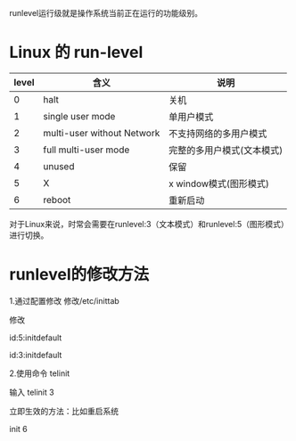 runlevel运行级就是操作系统当前正在运行的功能级别。

# Linux 的 run-level

| level | 含义                        | 说明                   |
| ----- | -------------------------- | ---------------------- |
| 0     | halt                       | 关机                   |
| 1     | single user mode           | 单用户模式              |
| 2     | multi-user without Network | 不支持网络的多用户模式    |
| 3     | full multi-user mode       | 完整的多用户模式(文本模式) |
| 4     | unused                     | 保留                   |
| 5     | X                          | x window模式(图形模式)   |
| 6     | reboot                     | 重新启动                |

对于Linux来说，时常会需要在runlevel:3（文本模式）和runlevel:5（图形模式）进行切换。

# runlevel的修改方法

1.通过配置修改
修改/etc/inittab

修改

id:5:initdefault

id:3:initdefault

2.使用命令 telinit

输入 telinit 3

立即生效的方法：比如重启系统

init 6
